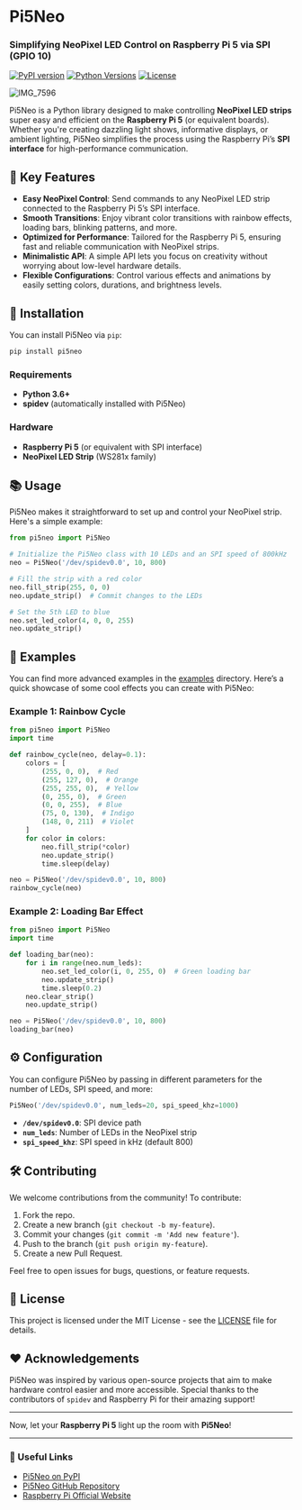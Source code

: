 # Pi5Neo

### Simplifying NeoPixel LED Control on Raspberry Pi 5 via SPI (GPIO 10)

[![PyPI version](https://badge.fury.io/py/Pi5Neo.svg)](https://badge.fury.io/py/Pi5Neo) 
[![Python Versions](https://img.shields.io/pypi/pyversions/Pi5Neo.svg)](https://pypi.org/project/Pi5Neo)
[![License](https://img.shields.io/github/license/vanshksingh/Pi5Neo)](LICENSE)

![IMG_7596](https://github.com/user-attachments/assets/6fb727ae-789e-4d25-9dd7-38599fdbb81e)

Pi5Neo is a Python library designed to make controlling **NeoPixel LED strips** super easy and efficient on the **Raspberry Pi 5** (or equivalent boards). Whether you're creating dazzling light shows, informative displays, or ambient lighting, Pi5Neo simplifies the process using the Raspberry Pi’s **SPI interface** for high-performance communication.

## 🌟 Key Features

- **Easy NeoPixel Control**: Send commands to any NeoPixel LED strip connected to the Raspberry Pi 5’s SPI interface.
- **Smooth Transitions**: Enjoy vibrant color transitions with rainbow effects, loading bars, blinking patterns, and more.
- **Optimized for Performance**: Tailored for the Raspberry Pi 5, ensuring fast and reliable communication with NeoPixel strips.
- **Minimalistic API**: A simple API lets you focus on creativity without worrying about low-level hardware details.
- **Flexible Configurations**: Control various effects and animations by easily setting colors, durations, and brightness levels.

## 🚀 Installation

You can install Pi5Neo via `pip`:

```bash
pip install pi5neo
```

### Requirements
- **Python 3.6+**
- **spidev** (automatically installed with Pi5Neo)

### Hardware
- **Raspberry Pi 5** (or equivalent with SPI interface)
- **NeoPixel LED Strip** (WS281x family)

## 📚 Usage

Pi5Neo makes it straightforward to set up and control your NeoPixel strip. Here's a simple example:

```python
from pi5neo import Pi5Neo

# Initialize the Pi5Neo class with 10 LEDs and an SPI speed of 800kHz
neo = Pi5Neo('/dev/spidev0.0', 10, 800)

# Fill the strip with a red color
neo.fill_strip(255, 0, 0)
neo.update_strip()  # Commit changes to the LEDs

# Set the 5th LED to blue
neo.set_led_color(4, 0, 0, 255)
neo.update_strip()
```

## 🌈 Examples

You can find more advanced examples in the [examples](examples) directory. Here’s a quick showcase of some cool effects you can create with Pi5Neo:

### Example 1: Rainbow Cycle
```python
from pi5neo import Pi5Neo
import time

def rainbow_cycle(neo, delay=0.1):
    colors = [
        (255, 0, 0),  # Red
        (255, 127, 0),  # Orange
        (255, 255, 0),  # Yellow
        (0, 255, 0),  # Green
        (0, 0, 255),  # Blue
        (75, 0, 130),  # Indigo
        (148, 0, 211)  # Violet
    ]
    for color in colors:
        neo.fill_strip(*color)
        neo.update_strip()
        time.sleep(delay)

neo = Pi5Neo('/dev/spidev0.0', 10, 800)
rainbow_cycle(neo)
```

### Example 2: Loading Bar Effect
```python
from pi5neo import Pi5Neo
import time

def loading_bar(neo):
    for i in range(neo.num_leds):
        neo.set_led_color(i, 0, 255, 0)  # Green loading bar
        neo.update_strip()
        time.sleep(0.2)
    neo.clear_strip()
    neo.update_strip()

neo = Pi5Neo('/dev/spidev0.0', 10, 800)
loading_bar(neo)
```


## ⚙️ Configuration

You can configure Pi5Neo by passing in different parameters for the number of LEDs, SPI speed, and more:

```python
Pi5Neo('/dev/spidev0.0', num_leds=20, spi_speed_khz=1000)
```

- **`/dev/spidev0.0`**: SPI device path
- **`num_leds`**: Number of LEDs in the NeoPixel strip
- **`spi_speed_khz`**: SPI speed in kHz (default 800)

## 🛠️ Contributing

We welcome contributions from the community! To contribute:

1. Fork the repo.
2. Create a new branch (`git checkout -b my-feature`).
3. Commit your changes (`git commit -m 'Add new feature'`).
4. Push to the branch (`git push origin my-feature`).
5. Create a new Pull Request.

Feel free to open issues for bugs, questions, or feature requests.

## 📝 License

This project is licensed under the MIT License - see the [LICENSE](LICENSE) file for details.

## ❤️ Acknowledgements

Pi5Neo was inspired by various open-source projects that aim to make hardware control easier and more accessible. Special thanks to the contributors of `spidev` and Raspberry Pi for their amazing support!

---

Now, let your **Raspberry Pi 5** light up the room with **Pi5Neo**!

---

### 🔗 Useful Links
- [Pi5Neo on PyPI](https://pypi.org/project/Pi5Neo)
- [Pi5Neo GitHub Repository](https://github.com/vanshksingh/Pi5Neo)
- [Raspberry Pi Official Website](https://www.raspberrypi.org)

